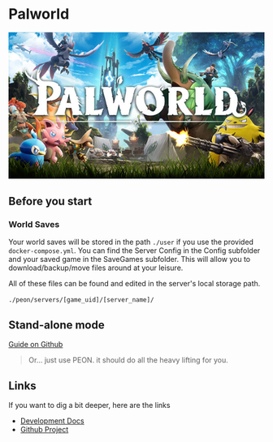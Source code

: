 # Palworld

![Palworld](../../images/game-logos/palworld.jpg)

## Before you start

### World Saves

Your world saves will be stored in the path `./user` if you use the provided `docker-compose.yml`.
You can find the Server Config in the Config subfolder and your saved game in the SaveGames subfolder.
This will allow you to download/backup/move files around at your leisure.

All of these files can be found and edited in the server's local storage path.

`./peon/servers/[game_uid]/[server_name]/`

## Stand-alone mode

[Guide on Github](https://github.com/the-peon-project/peon-warplans/tree/main/palworld#Guide)

> Or... just use PEON. it should do all the heavy lifting for you.

## Links

If you want to dig a bit deeper, here are the links

- [Development Docs](../../development/games/palworld.md)
- [Github Project](https://github.com/the-peon-project/peon-warplans/tree/main/palworld)